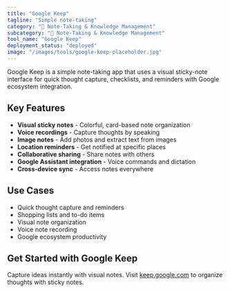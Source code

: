 ```yaml
---
title: "Google Keep"
tagline: "Simple note-taking"
category: "📝 Note-Taking & Knowledge Management"
subcategory: "📝 Note-Taking & Knowledge Management"
tool_name: "Google Keep"
deployment_status: "deployed"
image: "/images/tools/google-keep-placeholder.jpg"
---
```

Google Keep is a simple note-taking app that uses a visual sticky-note interface for quick thought capture, checklists, and reminders with Google ecosystem integration.

## Key Features

- **Visual sticky notes** - Colorful, card-based note organization
- **Voice recordings** - Capture thoughts by speaking
- **Image notes** - Add photos and extract text from images
- **Location reminders** - Get notified at specific places
- **Collaborative sharing** - Share notes with others
- **Google Assistant integration** - Voice commands and dictation
- **Cross-device sync** - Access notes everywhere

## Use Cases

- Quick thought capture and reminders
- Shopping lists and to-do items
- Visual note organization
- Voice note recording
- Google ecosystem productivity

## Get Started with Google Keep

Capture ideas instantly with visual notes. Visit [keep.google.com](https://keep.google.com) to organize thoughts with sticky notes.